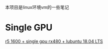 本项目是linux环境vm的一些笔记

# Single GPU
[r5 1600 + single gpu rx480 + lubuntu 18.04 LTS](https://github.com/staroffish/kvm_gpu_passthrough/tree/master/r5_1600_rx480_lubuntu_1804_q35)

